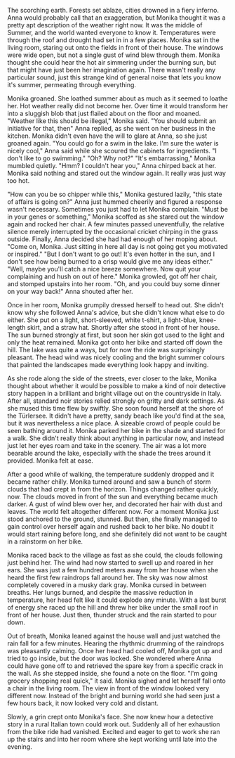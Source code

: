 The scorching earth. Forests set ablaze, cities drowned in a fiery inferno. Anna would probably call that an exaggeration, but Monika thought it was a pretty apt description of the weather right now. It was the middle of Summer, and the world wanted everyone to know it. Temperatures were through the roof and drought had set in in a few places. Monika sat in the living room, staring out onto the fields in front of their house. The windows were wide open, but not a single gust of wind blew through them. Monika thought she could hear the hot air simmering under the burning sun, but that might have just been her imagination again. There wasn't really any particular sound, just this strange kind of general noise that lets you know it's summer, permeating through everything.

Monika groaned. She loathed summer about as much as it seemed to loathe her. Hot weather really did not become her. Over time it would transform her into a sluggish blob that just flailed about on the floor and moaned. "Weather like this should be illegal," Monika said. "You should submit an initiative for that, then" Anna replied, as she went on her business in the kitchen. Monika didn't even have the will to glare at Anna, so she just groaned again. "You could go for a swim in the lake. I'm sure the water is nicely cool," Anna said while she scoured the cabinets for ingredients. "I don't like to go swimming." "Oh? Why not?" "It's embarrassing," Monika mumbled quietly. "Hmm? I couldn't hear you," Anna chirped back at her. Monika said nothing and stared out the window again. It really was just way too hot.

"How can you be so chipper while this," Monika gestured lazily, "this state of affairs is going on?" Anna just hummed cheerily and figured a response wasn't necessary. Sometimes you just had to let Monika complain. "Must be in your genes or something," Monika scoffed as she stared out the window again and rocked her chair. A few minutes passed uneventfully, the relative silence merely interrupted by the occasional cricket chirping in the grass outside. Finally, Anna decided she had had enough of her moping about. "Come on, Monika. Just sitting in here all day is not going get you motivated or inspired." "But I don't want to go out! It's even hotter in the sun, and I don't see how being burned to a crisp would give me any ideas either." "Well, maybe you'll catch a nice breeze somewhere. Now quit your complaining and hush on out of here." Monika growled, got off her chair, and stomped upstairs into her room. "Oh, and you could buy some dinner on your way back!" Anna shouted after her.

Once in her room, Monika grumpily dressed herself to head out. She didn't know why she followed Anna's advice, but she didn't know what else to do either. She put on a light, short-sleeved, white t-shirt, a light-blue, knee-length skirt, and a straw hat. Shortly after she stood in front of her house. The sun burned strongly at first, but soon her skin got used to the light and only the heat remained. Monika got onto her bike and started off down the hill. The lake was quite a ways, but for now the ride was surprisingly pleasant. The head wind was nicely cooling and the bright summer colours that painted the landscapes made everything look happy and inviting.

As she rode along the side of the streets, ever closer to the lake, Monika thought about whether it would be possible to make a kind of noir detective story happen in a brilliant and bright village out on the countryside in Italy. After all, standard noir stories relied strongly on gritty and dark settings. As she mused this time flew by swiftly. She soon found herself at the shore of the Türlersee. It didn't have a pretty, sandy beach like you'd find at the sea, but it was nevertheless a nice place. A sizeable crowd of people could be seen bathing around it. Monika parked her bike in the shade and started for a walk. She didn't really think about anything in particular now, and instead just let her eyes roam and take in the scenery. The air was a lot more bearable around the lake, especially with the shade the trees around it provided. Monika felt at ease.

After a good while of walking, the temperature suddenly dropped and it became rather chilly. Monika turned around and saw a bunch of storm clouds that had crept in from the horizon. Things changed rather quickly, now. The clouds moved in front of the sun and everything became much darker. A gust of wind blew over her, and decorated her hair with dust and leaves. The world felt altogether different now. For a moment Monika just stood anchored to the ground, stunned. But then, she finally managed to gain control over herself again and rushed back to her bike. No doubt it would start raining before long, and she definitely did not want to be caught in a rainstorm on her bike.

Monika raced back to the village as fast as she could, the clouds following just behind her. The wind had now started to swell up and roared in her ears. She was just a few hundred meters away from her house when she heard the first few raindrops fall around her. The sky was now almost completely covered in a musky dark gray. Monika cursed in between breaths. Her lungs burned, and despite the massive reduction in temperature, her head felt like it could explode any minute. With a last burst of energy she raced up the hill and threw her bike under the small roof in front of her house. Just then, thunder struck and the rain started to pour down.

Out of breath, Monika leaned against the house wall and just watched the rain fall for a few minutes. Hearing the rhythmic drumming of the raindrops was pleasantly calming. Once her head had cooled off, Monika got up and tried to go inside, but the door was locked. She wondered where Anna could have gone off to and retrieved the spare key from a specific crack in the wall. As she stepped inside, she found a note on the floor. "I'm going grocery shopping real quick," it said. Monika sighed and let herself fall onto a chair in the living room. The view in front of the window looked very different now. Instead of the bright and burning world she had seen just a few hours back, it now looked very cold and distant.

Slowly, a grin crept onto Monika's face. She now knew how a detective story in a rural Italian town could work out. Suddenly all of her exhaustion from the bike ride had vanished. Excited and eager to get to work she ran up the stairs and into her room where she kept working until late into the evening.

